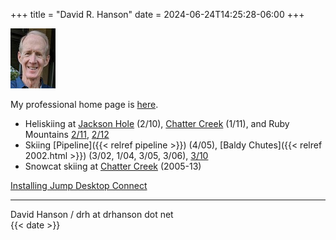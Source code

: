 +++
title = "David R. Hanson"
date = 2024-06-24T14:25:28-06:00
+++

![Dave](drh71.jpg)

My professional home page is [here](https://drh.github.io).

- Heliskiing at [Jackson Hole](https://photos.app.goo.gl/yb3tiKD65JM9cc1j9) (2/10),
    [Chatter Creek](https://photos.app.goo.gl/GL53ZgjUFg8u1WQP6) (1/11),
    and Ruby Mountains [2/11](https://photos.app.goo.gl/M5E9pfjD3wF3HzXr9),
    [2/12](https://goo.gl/photos/wxkU6sCDQN1YWAq58)
- Skiing [Pipeline]({{< relref pipeline >}}) (4/05),
    [Baldy Chutes]({{< relref 2002.html >}}) (3/02, 1/04, 3/05, 3/06),
    [3/10](https://photos.app.goo.gl/CmgMnD5fDhahA9C76)
- Snowcat skiing at [Chatter Creek](https://chatter-creek.drhanson.net/2012.html) (2005-13)

[Installing Jump Desktop Connect](https://docs.google.com/document/d/1WhOocCLIG83jwd49D_voQdmv-_ssv0iqhWjXs64NmdQ/preview)

---

David Hanson / drh at drhanson dot net  
{{< date >}}
